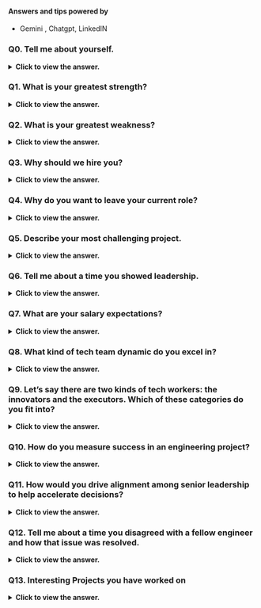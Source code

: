 #### Answers and tips powered by

- Gemini , Chatgpt, LinkedIN

### Q0. Tell me about yourself.

<details>
  <summary> <b>Click to view the answer.</b> </summary>

**Preparation is key:**

1. **Use the job description to prepare.**

- Understand the company's mission, values, and culture. Tailor your responses to highlight how your skills and experience align with their **needs**.
  > Tie your story to their needs.

2. **Practice common questions:**

- Prepare answers for frequently asked questions like "Tell me about yourself," "What are your strengths and weaknesses?" and "Why do you want this job?". Use the STAR method (Situation, Task, Action, Result) to structure your answers and showcase concrete examples of your skills.

3. **Anticipate specific questions:**

- Based on the job description and your research, consider questions specific to the role or industry.
- Prepare answers that demonstrate your relevant knowledge and expertise.

**Delivery matters:**

1. **Be confident and articulate:**

- Speak clearly and concisely, avoiding filler words like "um" and "ah." Maintain good eye contact and project enthusiasm.

2. **Focus on relevance:**

- Keep your answers focused on the job and the company. _Don't ramble or share irrelevant personal information._

3. **Highlight achievements:**

- Use examples from your past experiences to demonstrate your skills and accomplishments. Quantify your results whenever possible.

4. **Be honest and genuine:**

- Be yourself and let your personality shine through. Avoid scripted or overly generic answers.

5. **Ask questions:**

- Show your interest in the company and the role by asking thoughtful questions.

</details>

### Q1. What is your greatest strength?

<details>
  <summary> <b>Click to view the answer.</b> </summary>

> When answering the question "What is your greatest strength?" during an interview, it's important to choose a strength that is relevant to the position you're applying for and to provide examples or anecdotes to support your answer.

1. **Be authentic** - don’t make up strengths that you think the employer wants to hear.
2. Tell a story about a work experience.
3. Be sure the strengths you share are aligned to the role you want.

**Example Response:**

- One of my greatest strengths is my ability to _adapt and learn quickly_ in fast-paced environments.
- As a frontend developer, I've had to keep up with rapidly evolving technologies and industry trends to deliver innovative solutions.
- For example, when our team encountered a project with a tight deadline and required knowledge of a new framework, I took the initiative to dive into learning it independently.
- Within a short period, I was proficient enough to contribute effectively to the project, ultimately helping us meet our deadline and exceed client expectations.
- I believe this adaptability and eagerness to learn have been key factors in my success as a developer, and I'm confident it will continue to serve me well in future challenges

</details>

### Q2. What is your greatest weakness?

<details>
  <summary> <b>Click to view the answer.</b> </summary>

> When discussing your greatest weakness in an interview, it's essential to approach it in a way that demonstrates self-awareness, growth mindset, and proactive measures you've taken to address or mitigate that weakness.

1. **Identify a genuine weakness:**

- Think about an area where you have room for improvement but avoid mentioning a critical skill required for the job.
- For example, you might choose time management, public speaking, or a technical skill that you're currently working on.

2. **Acknowledge the weakness:**

- Begin your response by acknowledging the weakness in a straightforward manner. This demonstrates honesty and self-awareness.

> Choose a trait that is not too relevant to the job.
> For example, if you're applying for a project manager role, choose a weakness that is more related to creativity, which is something that doesn't disqualify you from the description of the things that would make someone successful in that role

3. **Provide context:**

- Briefly explain why this particular weakness exists or how it has manifested in your work or professional life.

4. **Discuss steps taken to address it:**

- Describe specific actions you've taken or are currently taking to address the weakness.
- This demonstrates initiative and a commitment to self-improvement.

5. **Highlight progress or results:**

- If applicable, mention any progress you've made or results you've achieved in overcoming this weakness.
- This helps to show that you're actively working on self-improvement.

6. **Express openness to learning:**

- Conclude your response by expressing your willingness to learn and grow, emphasizing that you see addressing weaknesses as an ongoing process.
- That shows that you've got commitment to solving that problem and addressing it.

**Example Response:**

- "One area I've identified for improvement is my tendency to get overly focused on perfectionism.
- While attention to detail is crucial in frontend development, I've learned that striving for perfection on every task can sometimes lead to unnecessary delays or a reluctance to delegate.
- To address this, I've been working on balancing the pursuit of excellence with the need to prioritize tasks efficiently.
- I've also learned to recognize when a task reaches the point of diminishing returns and when it's time to move forward or seek input from colleagues.
- By embracing a mindset of continuous improvement and setting realistic expectations for myself, I've been able to manage this tendency more effectively and maintain a healthy balance between quality and productivity.

</details>

### Q3. Why should we hire you?

<details>
  <summary> <b>Click to view the answer.</b> </summary>

> When responding to the question "Why should we hire you?" in an interview, it's an opportunity to showcase your unique combination of skills, experience, and qualities that make you the ideal candidate for the role.

Start with the three or four best reasons you’ve got.
Cite results, credentials, and other people’s praise so you don’t seem self-absorbed.
Be concise, and invite follow-up questions at the end.

Here's a step-by-step approach to effectively answer the question "Why should we hire you?" in an interview:

1. **Understand the Job Requirements:**

- Review the job description and identify the key skills, qualifications, and qualities the employer is seeking in an ideal candidate.

2. **Reflect on Your Strengths:**

- Take some time to reflect on your own skills, experiences, and qualities that align with the job requirements.
- Consider examples from your past work experiences that demonstrate your capabilities.

3. **Identify Unique Selling Points:**

- Determine what sets you apart from other candidates.
- This could include specific technical skills, relevant experience, achievements, or personal attributes.

4. **Tailor Your Response:**

- Craft your answer to highlight the specific ways in which you meet the needs of the role and align with the company's values and goals.
- Make sure your response is relevant to the position and employer.

5. **Provide Evidence:**

- Support your claims with concrete examples or anecdotes from your past experiences.
- Use quantifiable achievements or success stories to demonstrate your impact.

6. **Express Enthusiasm and Confidence:**

- Convey your enthusiasm for the opportunity and confidence in your ability to excel in the role.
- Show that you're genuinely excited about the prospect of contributing to the company's success.

7. **Practice and Refine:**

- Practice delivering your response aloud to ensure clarity and coherence.
- Consider seeking feedback from a trusted friend, mentor, or career coach to help refine your answer.

8. **Be Authentic:**

- Be genuine and sincere in your response. Avoid exaggerating or fabricating information, as authenticity is key to building trust with the interviewer.

When responding to the question "Why should we hire you?" in an interview, it's an opportunity to showcase your unique combination of skills, experience, and qualities that make you the ideal candidate for the role. Here's a sample response:

**Example Response:**

- You should hire me because I bring a proven track record of success in frontend development, coupled with a passion for creating exceptional user experiences.
- With over two years of experience in startups and international IT firms, I've honed my skills in crafting visually stunning interfaces and optimizing web performance to drive business objectives.
- Additionally, my recognition as Hero of the Month and winning awards for hackathon contributions highlight my ability to deliver tangible results and contribute positively to team dynamics.
- I thrive in collaborative environments, where I can leverage my creativity and technical expertise to solve complex challenges and exceed expectations. - - I'm committed to continuous learning and staying abreast of the latest industry trends, ensuring that I can bring fresh insights and innovative solutions to your projects.
- Ultimately, I'm confident that my combination of skills, experience, and passion make me the perfect fit to contribute to the success of your team."

</details>

### Q4. Why do you want to leave your current role?

<details>
  <summary> <b>Click to view the answer.</b> </summary>

> When answering the question "Why do you want to leave your current role?" in an interview, it's important to be honest and diplomatic. Here's a simple and effective approach to tackle this question:

1. **Be Honest but Tactful:**

- Acknowledge any valid reasons for wanting to leave your current role, such as seeking new challenges, career advancement, or a better fit with your skills and interests.

2. **Focus on the Future:**

- Emphasize what you're looking for in your next role rather _than dwelling on any negatives about your current position_.
- Highlight aspects of the new opportunity that align with your career goals and aspirations.

3. **Stay Positive:**

- Keep your response positive and professional.
- Avoid speaking negatively about your current employer or colleagues, as this can reflect poorly on you.

4. **Highlight Growth Opportunities:**

- Discuss how the new role offers opportunities for professional development, learning, and growth that are not available in your current position.

5. **Tailor Your Response:**

- Customize your answer to align with the specific attributes of the company and role you're interviewing for.
- Show that you've done your research and are genuinely excited about the opportunity.

**Example Response:**

- I'm grateful for the experiences and opportunities I've had in my current role, but I've reached a point where I'm looking for new challenges and growth opportunities.
- I'm excited about the prospect of joining a dynamic team like yours, where I can further develop my skills and contribute to meaningful projects.
- Your company's focus on innovation and commitment to employee development resonates with my career goals, and
- I believe this role aligns perfectly with what I'm looking for in my next step.

**Example Response:**

"I made the decision to leave my previous role due to a challenging work environment that was negatively impacting my physical and mental well-being. Despite my efforts to navigate the situation, I ultimately prioritized my health and well-being. I'm now eager to transition into a more positive and supportive work environment where I can thrive and contribute effectively."

</details>

### Q5. Describe your most challenging project.

<details>
  <summary> <b>Click to view the answer.</b> </summary>

> When describing your most challenging project in an interview, it's essential to showcase your problem-solving skills, resilience, and ability to overcome obstacles. Here's a simple and effective approach to answering this question:

1. **Describe the Project:**

- Provide a concise description of the project, including its goals, timeline, and any specific challenges it presented.
- Highlight the complexity or scale of the project to emphasize its significance.

2. **Identify the Challenges:**

- Clearly outline the main challenges or obstacles you encountered during the project.
- This could include technical difficulties, resource constraints, tight deadlines, or unforeseen complications.

3. **Discuss Your Approach:**

- Explain how you approached the challenges and developed strategies to address them.
- Highlight any innovative solutions or creative problem-solving techniques you employed.

4. **Share Results or Outcomes:**

- Describe the results or outcomes of your efforts, including how you overcame the challenges and achieved success despite the obstacles.
- Quantify your achievements if possible to demonstrate the impact of your work.

5. **Reflect on Lessons Learned:**

- Reflect on what you learned from the experience and how it has contributed to your growth and development as a professional.
- Discuss any insights or key takeaways that you gained from overcoming the challenges.

**Example Response:**

- In my previous role, I was tasked with leading a project to overhaul our company's website to improve user experience and functionality.
- The project had a tight deadline and required coordination across multiple teams.
- One of the biggest challenges we faced was integrating a new e-commerce platform while ensuring seamless transition and minimal disruption to users.
- To address this challenge, I organized regular meetings with stakeholders to align on priorities and milestones, and I implemented a phased approach to development and testing to mitigate risks.
- Despite encountering technical issues and unexpected delays along the way, we were able to successfully launch the new website on schedule, resulting in a significant increase in user engagement and online sales.
- This experience taught me the importance of effective communication, adaptability, and perseverance in overcoming obstacles, and it has strengthened my ability to lead complex projects under pressure."

</details>

### Q6. Tell me about a time you showed leadership.

<details>
  <summary> <b>Click to view the answer.</b> </summary>
  
Respond to this kind of question with a compelling _story_ that uses the "SAR" framework: situation, action, and results.
 
1. __Describe the situation.__

- Talk about the initial events that occurred.
- What were the problems that you were experiencing?
- What needed to be solved and what resources did you have--or not have?
- This is a really key part of the story, so it should be about **three to four sentences**long.

2. **Get into the action.**

- Speak about the key milestones that you went through
- Tell them what you did to turn the situation around.
- Don't go into too much detail though.
- It should only be about _two to three sentences_, and try to use active verbs, things like “I implemented” or “I persuaded”.

3. **Show the results.**

- Let them know how well things turned out, how the problems were solved and what you may have learned along the way.
- Try to include a clincher at the end, like dollars saved or improved profitability. It drives home that you did a great thing.

**Example**
"In my role as a project manager at XYZ Company, I led a team to launch a new product amidst tight deadlines and numerous challenges. I fostered open communication, made tough decisions when necessary, and remained calm under pressure. One notable instance was when we faced a major technical issue just before the launch. I proactively worked with the team to find a solution, leveraging my technical expertise. Despite setbacks, we successfully launched the product on time, exceeding sales targets by 20%. This experience reinforced the importance of effective leadership, teamwork, and resilience."

</details>

### Q7. What are your salary expectations?

<details>
  <summary> <b>Click to view the answer.</b> </summary>
  
> Don't give a specific number. RANGE

1. **Give them a salary range.**

- Let them know there’s room to negotiate (instead of starting with a specific number).
- Avoid going too low though, because that's going to work against your interests.
- And don’t go too high either, or you may freeze yourself out of the opportunity.

2. **Do some neutral research.**

- Give them a reasonable place to start from.
- R&D: Then they’ll have to base their compensation at least on those numbers because you've let them know what other similar organizations are giving to employees who do that job.

3. **Bring up signing bonuses.**

- Doing this can create a win-win situation for both parties.
- At the end of a negotiation, asking for extra money up top is often a way to bridge the gap between what you want and what you’re being offered.

**Example Response:**

I appreciate the opportunity to discuss compensation. Based on my research and understanding of the industry standards for this position, as well as considering my qualifications and experience, I am seeking a salary in the range of [insert range]. However, I'm open to discussing the overall compensation package, including benefits and opportunities for growth and development.

</details>

### Q8. What kind of tech team dynamic do you excel in?

<details>
  <summary> <b>Click to view the answer.</b> </summary>

1. **Show that you’ve done your homework**

- Let them know that you’ve researched the company.
- Use tools like LinkedIn, Glassdoor and other networking platforms to find out how the company operates, makes decisions, and shapes its work.

2. **Demonstrate self-awareness**

- Companies care that you know what you want, the conditions in which you excel, and how you will show flexibility to adapt to varying styles.
- A lot of behavioral situations have no right or wrong answer but are a window into your self-awareness and preference given the impact of engineering teams and products.

Self-aware candidates know what they want, know which working conditions help them thrive, and know their comfort level with adapting to varying working styles.

- Don’t automatically customize your answer for the company. This is your chance to show what matters to you.
- Be sure to research the company and how its culture plays out day to day.
- Explain how your working style will shape your operations if you were to get the job and accept it.

</details>

### Q9. Let’s say there are two kinds of tech workers: the innovators and the executors. Which of these categories do you fit into?

<details>
  <summary> <b>Click to view the answer.</b> </summary>

1. **Feel free to ask questions**

- You should ask if the company feels engineers can be either innovators or executors—but not both.
- Another follow-up question could be whether the company believes that an engineer can alternate between those roles.

2. **Frame the choice in terms of culture and role**

- It is easiest to work backwards from what makes the role successful.
- Anchor the answer in the success metrics, use the company culture as a foundation, and describe your own working style as the guide.

3. **Make a case for what you want**

- The answer to this question depends on your current level of experience and what you’re seeing for yourself in your next role.
- Whether you are a strategic thinker who prefers cross-functional alignment, or conversely if you prefer brass tacks executions, use this opportunity to share your thoughts.

- Pause for a few moments and understand what the choices presented mean to you.
- Explain how the choices will impact the role.
- Explain how your approach will set you and the company up for success.

</details>

### Q10. How do you measure success in an engineering project?

<details>
  <summary> <b>Click to view the answer.</b> </summary>

1. **Pick a product and tie it to a mission**

- Just as you need to design a system before coding it, you will want to identify your goals before defining success.

2. **Define success**

- Explain what a good outcome looks like and how it may vary on a case-by-case basis.

3. **Demonstrate metrics and/or evidence**

- Show how you will validate and evolve your success measurements with time.

- Make sure you build products to achieve a goal rather than just as a technical exercise.
- Measure on an ongoing basis because routine measurements and continual improvements are key to innovation.
- Demonstrate how you would make different technical decisions when data dictates it. This proves that these measurements make a difference.

</details>

### Q11. How would you drive alignment among senior leadership to help accelerate decisions?

<details>
  <summary> <b>Click to view the answer.</b> </summary>

1. **Set context**

- Explain who your leadership would be and why it may be hard, yet crucial, to drive alignment.

2. **Provide examples**

- Offer specific ways you would help the leaders see the world as you see it - such as showing facts, choices, timelines, and risks.
- This helps them better understand why you need certain resources as they make decisions.

3. **Show impact**

- Use metrics and evidence to show the effectiveness of your arguments and strategy.

</details>

### Q12. Tell me about a time you disagreed with a fellow engineer and how that issue was resolved.

<details>
  <summary> <b>Click to view the answer.</b> </summary>

1. **Set context**

- Introduce the problem objectively despite the temptation to start with your own point of view.
- You want the interviewer to understand the issue and then work your way forward.

2. **Explain how it began and evolved**

- Having set the stage, explain the disagreement and how it started and developed into a clear contrast.

3. **Describe how it ended**

- It is vital to bring closure on the issue and explain your part in the resolution.

- Explain the issue clearly before jumping into the details.
- Think of these answers as episodic: what was needed, what were the choices, why was there a disagreement, and how was it resolved. Having a clear structure helps the interviewer keep track.
- Explain what you learned from this episode and how it helped you and the team.

</details>

### Q13. Interesting Projects you have worked on

<details>
  <summary> <b>Click to view the answer.</b> </summary>

#### Interesting Projects You Have Worked On

- **Focus on relevant projects:** Highlight projects that align with the job requirements and showcase your skills and experiences mentioned in your resume.

- **Quantify your impact:** Use numbers and data to demonstrate the positive outcomes of your projects.

- **Tell a story:** Briefly describe the project's goals, your role, challenges faced, and how you overcame them - _including insights into best practices, pitfalls to avoid, or areas for improvement. Demonstrate your commitment to continuous learning and improvement in development_

- **Choose diverse projects:** Show your versatility by mentioning projects from different domains or using varied technologies.

**Example:**

> "One project I'm proud of involved developing a real-time data visualization dashboard for a marketing campaign. I used JavaScript and D3.js to create interactive charts that effectively communicated insights to stakeholders. This resulted in a 20% increase in campaign engagement."

#### Interesting JavaScript Project You Have Worked On

- **Pick a project that excites you:** Talk about a project you genuinely enjoyed working on and can discuss passionately.
- **Highlight JavaScript skills:** Emphasize the specific JavaScript concepts and libraries you used in the project.
- **Demonstrate problem-solving:** Explain the challenges you faced and how you used your JavaScript skills to solve them.
- **Share Achievements:** Describe your contributions to the project, such as developing key features, optimizing performance, or resolving complex issues. Emphasize how your JavaScript skills were instrumental in achieving project goals.
- **Connect to the company:** If possible, link your project to the company's work or the specific role you're applying for.

**Example:**

> "I created a single-page weather app using JavaScript and the OpenWeatherMap API. It featured dynamic animations, user location detection, and customizable data presentation. This project helped me improve my JavaScript skills and understanding of APIs."

</details>
